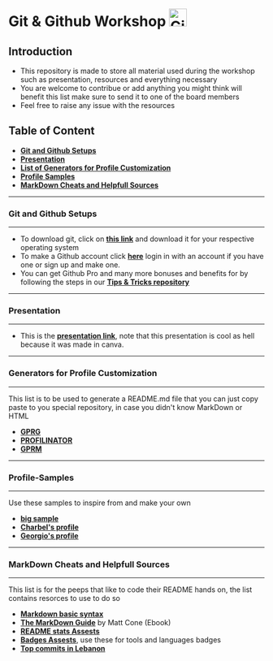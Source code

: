 # Git & Github Workshop <img src ="https://git-scm.com/images/logos/downloads/Git-Icon-1788C.png" alt ="Git logo" width = 35 height = 35/>


## Introduction 

- This repository is made to store all material used during the workshop such as presentation, resources and everything necessary 
- You are welcome to contribue or add anything you might think will benefit this list make sure to send it to one of the board members
- Feel free to raise any issue with the resources 

## Table of Content
- **[Git and Github Setups](#Git-and-Github-Setups)**
- **[Presentation](#Presentation)**
- **[List of Generators for Profile Customization](#Generators-for-Profile-Customization)**
- **[Profile Samples](#Profile-Samples)**
- **[MarkDown Cheats and Helpfull Sources](#MarkDown-Cheats-and-Helpfull-Sources)**


------------------------------

### **Git and Github Setups**

------------------------------
- To download git, click on **[this link](https://git-scm.com/downloads)** and download it for your respective operating system
- To make a Github account click **[here](https://github.com/)** login in with an account if you have one or sign up and make one.
- You can get Github Pro and many more bonuses and benefits for by following the steps in our **[Tips & Tricks repository](https://github.com/CS-Club-Byblos/Tips-Tricks#University-email-benefits)**

------------------------------
### **Presentation**

------------------------------

- This is the **[presentation link](https://www.canva.com/design/DAFRkBtwN0U/Gnjg7r502YUUg8oaotA1pQ/view?utm_content=DAFRkBtwN0U&utm_campaign=designshare&utm_medium=link&utm_source=publishsharelink)**, note that this presentation is cool as hell because it was made in canva.

------------------------------
### **Generators for Profile Customization**

------------------------------
This list is to be used to generate a README.md file that you can just copy paste to you special repository, in case you didn't know MarkDown or HTML
- **[GPRG](https://rahuldkjain.github.io/gh-profile-readme-generator/)**
- **[PROFILINATOR](https://profilinator.rishav.dev/)**
- **[GPRM](https://gprm.itsvg.in/)**

------------------------------
### **Profile-Samples**

------------------------------
Use these samples to inspire from and make your own
- **[big sample](https://eddiehubcommunity.github.io/awesome-github-profiles/profiles)** 
- **[Charbel's profile](https://github.com/Murf-y)**
- **[Georgio's profile](https://github.com/Ghantoos7)**

------------------------------
### **MarkDown Cheats and Helpfull Sources**

------------------------------
This list is for the peeps that like to code their README hands on, the list contains resorces to use to do so
- **[Markdown basic syntax](https://www.markdownguide.org/basic-syntax/)**
- **[The MarkDown Guide](https://cloudflare-ipfs.com/ipfs/bafykbzacecwodqrpjtbrpmdiobhny22vnqg3hg6cm337zs6jtrzrb725nnrl4?filename=Matt%20Cone%20-%20The%20Markdown%20Guide%20%282018%29.pdf)** by Matt Cone (Ebook)
- **[README stats Assests](https://github.com/anuraghazra/github-readme-stats)**
- **[Badges Assests](https://github.com/Ileriayo/markdown-badges)**, use these for tools and languages badges
- **[Top commits in Lebanon](https://commits.top/lebanon.html)**
